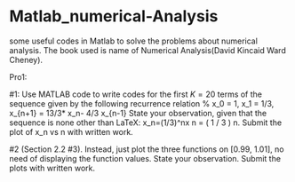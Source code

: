 # Matlab_numerical-Analysis
some useful codes in Matlab to solve the problems about numerical analysis.
The book used is name of Numerical Analysis(David Kincaid Ward Cheney).

Pro1:

#1: Use MATLAB code to write codes for the first $K=20$ terms of the sequence given by the following recurrence relation
%
x_0 = 1, x_1 = 1/3, x_{n+1} = 13/3* x_n- 4/3 x_{n-1}
State your observation, given that the sequence is none other than  LaTeX: x_n=(1/3)^nx n = ( 1 / 3 ) n.
Submit the plot of x_n vs n with written work.

#2 (Section 2.2 #3). Instead, just plot the three functions on [0.99, 1.01],  no need of displaying the function values.
State your observation. Submit the plots with written work.


